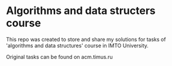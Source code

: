 # Algorithms and data structers course
This repo was created to store and share my solutions for tasks of 'algorithms and data structures' course in IMTO University.

Original tasks can be found on acm.timus.ru

